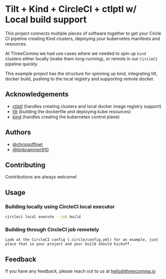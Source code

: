 # Tilt + Kind + CircleCI + ctlptl w/ Local build support

This project connects multiple pieces of software together to get your Circle CI pipeline creating Kind clusters, deploying your kubernetes manifests and resources.

At ThreeComma we had use cases where we needed to spin up `kind` clusters either locally (make them long-running), or remote in our `CircleCI` pipeline quickly.

This example project has the structure for spinning up kind, integrating tilt, docker build, pushing to the local registry and supporting remote docker.

## Acknowledgements

- [ctlptl](https://github.com/tilt-dev/ctlptl) (handles creating clusters and local docker image registry support)
- [tilt](https://github.com/tilt-dev/tilt) (building the dockerfile and deploying kube resources)
- [kind](https://github.com/kubernetes-sigs/kind) (handles creating the kubernetes control plane)

## Authors

- [@chrisgoffinet](https://www.github.com/chrisgoffinet)
- [@timbrammer910](https://www.github.com/timbrammer910)

## Contributing

Contributions are always welcome!

## Usage

### Building locally using CircleCI local executor

```bash
circleci local execute --job build
```

### Building through CircleCI job remotely

```
Look at the CircleCI config (.circle/config.yml) for an example, just place that in your project and your build should kickoff.
```

## Feedback

If you have any feedback, please reach out to us at hello@threecomma.io
